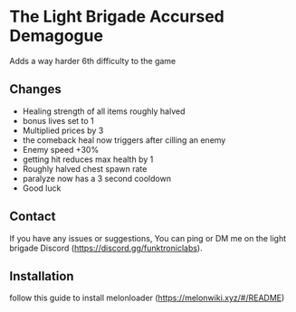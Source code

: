 # The Light Brigade Accursed Demagogue

Adds a way harder 6th difficulty to the game

## Changes
- Healing strength of all items roughly halved
- bonus lives set to 1
- Multiplied prices by 3
- the comeback heal now triggers after cilling an enemy
- Enemy speed +30%
- getting hit reduces max health by 1
- Roughly halved chest spawn rate
- paralyze now has a 3 second cooldown
- Good luck

## Contact
If you have any issues or suggestions, You can ping or DM me on the light brigade Discord (https://discord.gg/funktroniclabs).

## Installation
follow this guide to install melonloader (https://melonwiki.xyz/#/README)
